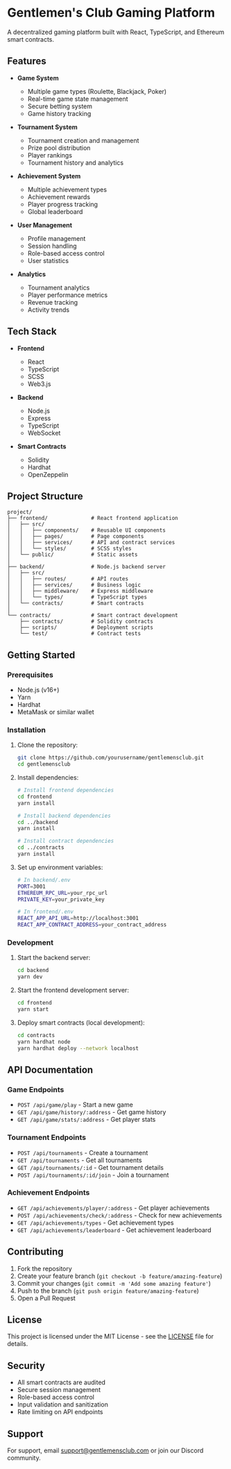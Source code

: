 # Gentlemen's Club Gaming Platform

A decentralized gaming platform built with React, TypeScript, and Ethereum smart contracts.

## Features

- **Game System**
  - Multiple game types (Roulette, Blackjack, Poker)
  - Real-time game state management
  - Secure betting system
  - Game history tracking

- **Tournament System**
  - Tournament creation and management
  - Prize pool distribution
  - Player rankings
  - Tournament history and analytics

- **Achievement System**
  - Multiple achievement types
  - Achievement rewards
  - Player progress tracking
  - Global leaderboard

- **User Management**
  - Profile management
  - Session handling
  - Role-based access control
  - User statistics

- **Analytics**
  - Tournament analytics
  - Player performance metrics
  - Revenue tracking
  - Activity trends

## Tech Stack

- **Frontend**
  - React
  - TypeScript
  - SCSS
  - Web3.js

- **Backend**
  - Node.js
  - Express
  - TypeScript
  - WebSocket

- **Smart Contracts**
  - Solidity
  - Hardhat
  - OpenZeppelin

## Project Structure

```
project/
├── frontend/              # React frontend application
│   ├── src/
│   │   ├── components/    # Reusable UI components
│   │   ├── pages/         # Page components
│   │   ├── services/      # API and contract services
│   │   └── styles/        # SCSS styles
│   └── public/            # Static assets
│
├── backend/               # Node.js backend server
│   ├── src/
│   │   ├── routes/        # API routes
│   │   ├── services/      # Business logic
│   │   ├── middleware/    # Express middleware
│   │   └── types/         # TypeScript types
│   └── contracts/         # Smart contracts
│
└── contracts/             # Smart contract development
    ├── contracts/         # Solidity contracts
    ├── scripts/           # Deployment scripts
    └── test/              # Contract tests
```

## Getting Started

### Prerequisites

- Node.js (v16+)
- Yarn
- Hardhat
- MetaMask or similar wallet

### Installation

1. Clone the repository:
   ```bash
   git clone https://github.com/yourusername/gentlemensclub.git
   cd gentlemensclub
   ```

2. Install dependencies:
   ```bash
   # Install frontend dependencies
   cd frontend
   yarn install

   # Install backend dependencies
   cd ../backend
   yarn install

   # Install contract dependencies
   cd ../contracts
   yarn install
   ```

3. Set up environment variables:
   ```bash
   # In backend/.env
   PORT=3001
   ETHEREUM_RPC_URL=your_rpc_url
   PRIVATE_KEY=your_private_key

   # In frontend/.env
   REACT_APP_API_URL=http://localhost:3001
   REACT_APP_CONTRACT_ADDRESS=your_contract_address
   ```

### Development

1. Start the backend server:
   ```bash
   cd backend
   yarn dev
   ```

2. Start the frontend development server:
   ```bash
   cd frontend
   yarn start
   ```

3. Deploy smart contracts (local development):
   ```bash
   cd contracts
   yarn hardhat node
   yarn hardhat deploy --network localhost
   ```

## API Documentation

### Game Endpoints

- `POST /api/game/play` - Start a new game
- `GET /api/game/history/:address` - Get game history
- `GET /api/game/stats/:address` - Get player stats

### Tournament Endpoints

- `POST /api/tournaments` - Create a tournament
- `GET /api/tournaments` - Get all tournaments
- `GET /api/tournaments/:id` - Get tournament details
- `POST /api/tournaments/:id/join` - Join a tournament

### Achievement Endpoints

- `GET /api/achievements/player/:address` - Get player achievements
- `POST /api/achievements/check/:address` - Check for new achievements
- `GET /api/achievements/types` - Get achievement types
- `GET /api/achievements/leaderboard` - Get achievement leaderboard

## Contributing

1. Fork the repository
2. Create your feature branch (`git checkout -b feature/amazing-feature`)
3. Commit your changes (`git commit -m 'Add some amazing feature'`)
4. Push to the branch (`git push origin feature/amazing-feature`)
5. Open a Pull Request

## License

This project is licensed under the MIT License - see the [LICENSE](LICENSE) file for details.

## Security

- All smart contracts are audited
- Secure session management
- Role-based access control
- Input validation and sanitization
- Rate limiting on API endpoints

## Support

For support, email support@gentlemensclub.com or join our Discord community. 